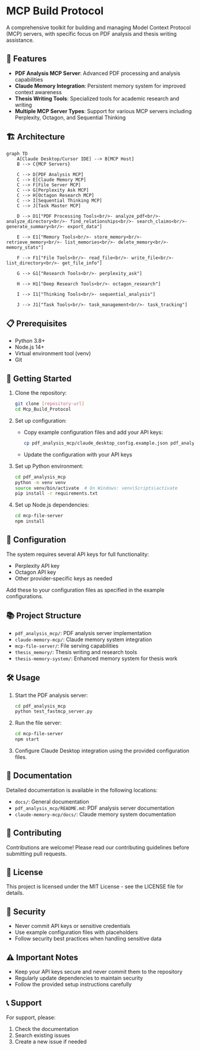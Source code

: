 # MCP Build Protocol

A comprehensive toolkit for building and managing Model Context Protocol (MCP) servers, with specific focus on PDF analysis and thesis writing assistance.

## 🌟 Features

- **PDF Analysis MCP Server**: Advanced PDF processing and analysis capabilities
- **Claude Memory Integration**: Persistent memory system for improved context awareness
- **Thesis Writing Tools**: Specialized tools for academic research and writing
- **Multiple MCP Server Types**: Support for various MCP servers including Perplexity, Octagon, and Sequential Thinking

## 🏗️ Architecture

```mermaid
graph TD
    A[Claude Desktop/Cursor IDE] --> B[MCP Host]
    B --> C{MCP Servers}
    
    C --> D[PDF Analysis MCP]
    C --> E[Claude Memory MCP]
    C --> F[File Server MCP]
    C --> G[Perplexity Ask MCP]
    C --> H[Octagon Research MCP]
    C --> I[Sequential Thinking MCP]
    C --> J[Task Master MCP]
    
    D --> D1["PDF Processing Tools<br/>- analyze_pdf<br/>- analyze_directory<br/>- find_relationships<br/>- search_claims<br/>- generate_summary<br/>- export_data"]
    
    E --> E1["Memory Tools<br/>- store_memory<br/>- retrieve_memory<br/>- list_memories<br/>- delete_memory<br/>- memory_stats"]
    
    F --> F1["File Tools<br/>- read_file<br/>- write_file<br/>- list_directory<br/>- get_file_info"]
    
    G --> G1["Research Tools<br/>- perplexity_ask"]
    
    H --> H1["Deep Research Tools<br/>- octagon_research"]
    
    I --> I1["Thinking Tools<br/>- sequential_analysis"]
    
    J --> J1["Task Tools<br/>- task_management<br/>- task_tracking"]
```

## 📋 Prerequisites

- Python 3.8+
- Node.js 14+
- Virtual environment tool (venv)
- Git

## 🚀 Getting Started

1. Clone the repository:
   ```bash
   git clone [repository-url]
   cd Mcp_Build_Protocol
   ```

2. Set up configuration:
   - Copy example configuration files and add your API keys:
     ```bash
     cp pdf_analysis_mcp/claude_desktop_config.example.json pdf_analysis_mcp/claude_desktop_config.json
     ```
   - Update the configuration with your API keys

3. Set up Python environment:
   ```bash
   cd pdf_analysis_mcp
   python -m venv venv
   source venv/bin/activate  # On Windows: venv\Scripts\activate
   pip install -r requirements.txt
   ```

4. Set up Node.js dependencies:
   ```bash
   cd mcp-file-server
   npm install
   ```

## 🔧 Configuration

The system requires several API keys for full functionality:
- Perplexity API key
- Octagon API key
- Other provider-specific keys as needed

Add these to your configuration files as specified in the example configurations.

## 📚 Project Structure

- `pdf_analysis_mcp/`: PDF analysis server implementation
- `claude-memory-mcp/`: Claude memory system integration
- `mcp-file-server/`: File serving capabilities
- `thesis_memory/`: Thesis writing and research tools
- `thesis-memory-system/`: Enhanced memory system for thesis work

## 🛠️ Usage

1. Start the PDF analysis server:
   ```bash
   cd pdf_analysis_mcp
   python test_fastmcp_server.py
   ```

2. Run the file server:
   ```bash
   cd mcp-file-server
   npm start
   ```

3. Configure Claude Desktop integration using the provided configuration files.

## 📖 Documentation

Detailed documentation is available in the following locations:
- `docs/`: General documentation
- `pdf_analysis_mcp/README.md`: PDF analysis server documentation
- `claude-memory-mcp/docs/`: Claude memory system documentation

## 🤝 Contributing

Contributions are welcome! Please read our contributing guidelines before submitting pull requests.

## 📄 License

This project is licensed under the MIT License - see the LICENSE file for details.

## 🔐 Security

- Never commit API keys or sensitive credentials
- Use example configuration files with placeholders
- Follow security best practices when handling sensitive data

## ⚠️ Important Notes

- Keep your API keys secure and never commit them to the repository
- Regularly update dependencies to maintain security
- Follow the provided setup instructions carefully

## 📞 Support

For support, please:
1. Check the documentation
2. Search existing issues
3. Create a new issue if needed 